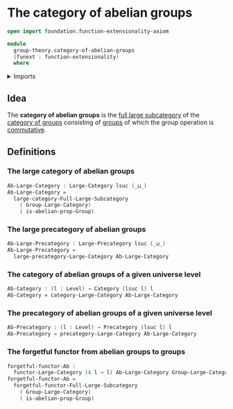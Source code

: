 # The category of abelian groups

```agda
open import foundation.function-extensionality-axiom

module
  group-theory.category-of-abelian-groups
  (funext : function-extensionality)
  where
```

<details><summary>Imports</summary>

```agda
open import category-theory.categories funext
open import category-theory.full-large-subcategories funext
open import category-theory.functors-large-categories funext
open import category-theory.large-categories funext
open import category-theory.large-precategories funext
open import category-theory.precategories funext

open import foundation.universe-levels

open import group-theory.abelian-groups funext
open import group-theory.category-of-groups funext
```

</details>

## Idea

The **category of abelian groups** is the
[full large subcategory](category-theory.full-large-subcategories.md) of the
[category of groups](group-theory.category-of-groups.md) consisting of
[groups](group-theory.groups.md) of which the group operation is
[commutative](group-theory.abelian-groups.md).

## Definitions

### The large category of abelian groups

```agda
Ab-Large-Category : Large-Category lsuc (_⊔_)
Ab-Large-Category =
  large-category-Full-Large-Subcategory
    ( Group-Large-Category)
    ( is-abelian-prop-Group)
```

### The large precategory of abelian groups

```agda
Ab-Large-Precategory : Large-Precategory lsuc (_⊔_)
Ab-Large-Precategory =
  large-precategory-Large-Category Ab-Large-Category
```

### The category of abelian groups of a given universe level

```agda
Ab-Category : (l : Level) → Category (lsuc l) l
Ab-Category = category-Large-Category Ab-Large-Category
```

### The precategory of abelian groups of a given universe level

```agda
Ab-Precategory : (l : Level) → Precategory (lsuc l) l
Ab-Precategory = precategory-Large-Category Ab-Large-Category
```

### The forgetful functor from abelian groups to groups

```agda
forgetful-functor-Ab :
  functor-Large-Category (λ l → l) Ab-Large-Category Group-Large-Category
forgetful-functor-Ab =
  forgetful-functor-Full-Large-Subcategory
    ( Group-Large-Category)
    ( is-abelian-prop-Group)
```
